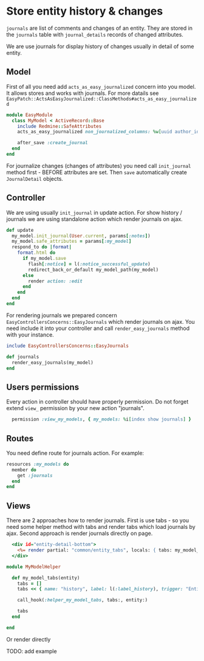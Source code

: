 # Store entity history & changes

`journals` are list of comments and changes of an entity. They are stored in the `journals` table with `journal_details` records of changed attributes.

We are use journals for display history of changes usually in detail of some entity.

## Model

First of all you need add `acts_as_easy_journalized` concern into you model. It allows stores and works with journals.
For more datails see `EasyPatch::ActsAsEasyJournalized::ClassMethods#acts_as_easy_journalized`

```ruby title="Example of acts_as_easy_journalized usage" lineNumbers
module EasyModule
  class MyModel < ActiveRecord::Base
    include Redmine::SafeAttributes
    acts_as_easy_journalized non_journalized_columns: %w[uuid author_id]

    after_save :create_journal
  end
end
```

For journalize changes (changes of attributes) you need call `init_journal` method first - BEFORE attributes are set. Then `save` automatically create `JournalDetail` objects.
## Controller

We are using usually `init_journal` in update action. For show history / journals we are using standalone action which render journals on ajax.

```ruby title="Example of update action" lineNumbers
def update
  my_model.init_journal(User.current, params[:notes])
  my_model.safe_attributes = params[:my_model]
  respond_to do |format|
    format.html do
      if my_model.save
        flash[:notice] = l(:notice_successful_update)
        redirect_back_or_default my_model_path(my_model)
      else
        render action: :edit
      end
    end
  end
end
```
For rendering journals we prepared concern `EasyControllersConcerns::EasyJournals` which render journals on ajax. You need include it into your controller and call `render_easy_journals` method with your instance.
```ruby title="Example of journals action for render history" lineNumbers
include EasyControllersConcerns::EasyJournals

def journals
  render_easy_journals(my_model)
end
```
## Users permissions
Every action in controller should have properly permission. Do not forget extend `view_` permission by your new action "journals".
```ruby title="Example of permissions" lineNumbers
  permission :view_my_models, { my_models: %i[index show journals] }
```
## Routes

You need define route for journals action. For example:

```ruby title="Example of routes" lineNumbers
resources :my_models do
  member do
    get :journals
  end
end
```

## Views

There are 2 approaches how to render journals. First is use tabs - so you need some helper method with tabs and render tabs which load journals by ajax. Second approach is render journals directly on page.
```rhtml
  <div id="entity-detail-bottom">
    <%= render partial: "common/entity_tabs", locals: { tabs: my_model_tabs(@my_model), tabs_container: "entity-detail-bottom" } %>
  </div>
```

```ruby title="Example of helper method for tabs" lineNumbers
module MyModelHelper

  def my_model_tabs(entity)
    tabs = []
    tabs << { name: "history", label: l(:label_history), trigger: "EntityTabs.showAjaxTab(this, '#{journals_my_models_path(my_model, tab: 'history')}')" }

    call_hook(:helper_my_model_tabs, tabs:, entity:)

    tabs
  end

end
```

Or render directly

TODO: add example

